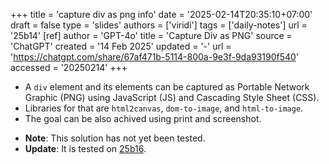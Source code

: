 +++
title = 'capture div as png info'
date = '2025-02-14T20:35:10+07:00'
draft = false
type = 'slides'
authors = ['viridi']
tags = ['daily-notes']
url = '25b14'
[ref]
author = 'GPT-4o'
title = 'Capture Div as PNG'
source = 'ChatGPT'
created = '14 Feb 2025'
updated = '-'
url = 'https://chatgpt.com/share/67af471b-5114-800a-9e3f-9da93190f540'
accessed = '20250214'
+++
<!--more-->

+ A `div` element and its elements can be captured as Portable Network Graphic (PNG) using JavaScript (JS) and Cascading Style Sheet (CSS).
+ Libraries for that are `html2canvas`, `dom-to-image`, and `html-to-image`.
+ The goal can be also achived using print and screenshot.

- **Note**: This solution has not yet been tested.
- **Update**: It is tested on [25b16](/rusn/25b16).
